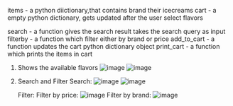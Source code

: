 items - a python diictionary,that contains brand their icecreams
cart - a empty python dictionary, gets updated after the user select flavors

search - a function gives the search result takes the search query as input
filterby - a function which filter either by brand or price
add_to_cart - a function updates the cart python dictionary object
print_cart - a function which prints the items in cart

1. Shows the available flavors
   ![image](https://github.com/user-attachments/assets/15d2dbec-6177-4bbd-8ffc-0cbbac6e9371)
   ![image](https://github.com/user-attachments/assets/437cd45b-0277-496e-82d6-409ef04f29fe)

2. Search and Filter
   Search:
   ![image](https://github.com/user-attachments/assets/a53cd3e2-addd-4211-b8d7-aa5a26f056f5)
   ![image](https://github.com/user-attachments/assets/fc9c18f8-9e47-47ed-8ce9-d1e07215638a)

   Filter:
   Filter by price:
   ![image](https://github.com/user-attachments/assets/d24268f3-8abc-4748-a7b9-fa227ab34149)
   Filter by brand:
   ![image](https://github.com/user-attachments/assets/11f27ba8-4cbf-4d57-8f7f-4f11e874ff1a)



